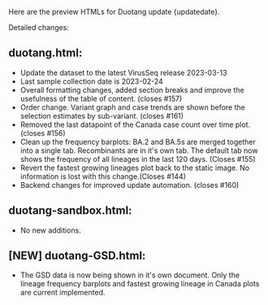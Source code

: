 Here are the preview HTMLs for Duotang update {updatedate}.  

Detailed changes:
## duotang.html:
* Update the dataset to the latest VirusSeq release 2023-03-13
* Last sample collection date is 2023-02-24
* Overall formatting changes, added section breaks and improve the usefulness of the table of content. (closes #157)
* Order change. Variant graph and case trends are shown before the selection estimates by sub-variant. (closes #161)
* Removed the last datapoint of the Canada case count over time plot. (closes #156)
* Clean up the frequency barplots: BA.2 and BA.5s are merged together into a single tab. Recombinants are in it's own tab. The default tab now shows the frequency of all lineages in the last 120 days. (Closes #155)
* Revert the fastest growing lineages plot back to the static image. No information is lost with this change.(Closes #144)
* Backend changes for improved update automation. (closes #160)

## duotang-sandbox.html:
* No new additions.

## [NEW] duotang-GSD.html:
* The GSD data is now being shown in it's own document. Only the lineage frequency barplots and fastest growing lineage in Canada plots are current implemented.